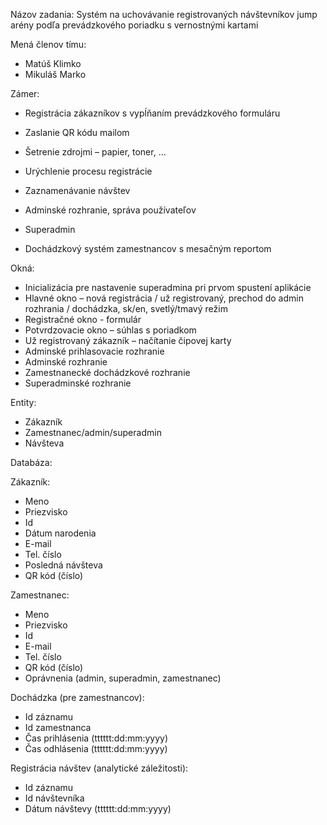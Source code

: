Názov zadania:
Systém na uchovávanie registrovaných návštevníkov jump arény podľa prevádzkového poriadku s vernostnými kartami

Mená členov tímu:

- Matúš Klimko
- Mikuláš Marko

Zámer:

- Registrácia zákazníkov s vypĺňaním prevádzkového formuláru
- Zaslanie QR kódu mailom
- Šetrenie zdrojmi – papier, toner, ...
- Urýchlenie procesu registrácie
- Zaznamenávanie návštev

- Adminské rozhranie, správa používateľov
- Superadmin
- Dochádzkový systém zamestnancov s mesačným reportom

Okná:

- Inicializácia pre nastavenie superadmina pri prvom spustení aplikácie
- Hlavné okno – nová registrácia / už registrovaný, prechod do admin rozhrania / dochádzka, sk/en, svetlý/tmavý režim
- Registračné okno - formulár
- Potvrdzovacie okno – súhlas s poriadkom
- Už registrovaný zákazník – načítanie čipovej karty
- Adminské prihlasovacie rozhranie
- Adminské rozhranie
- Zamestnanecké dochádzkové rozhranie
- Superadminské rozhranie

Entity:
- Zákazník
- Zamestnanec/admin/superadmin
- Návšteva

Databáza:

Zákazník:
- Meno
- Priezvisko
- Id
- Dátum narodenia
- E-mail
- Tel. číslo
- Posledná návšteva
- QR kód (číslo)

Zamestnanec:
- Meno
- Priezvisko
- Id
- E-mail
- Tel. číslo
- QR kód (číslo)
- Oprávnenia (admin, superadmin, zamestnanec)

Dochádzka (pre zamestnancov):
- Id záznamu
- Id zamestnanca
- Čas prihlásenia (tttttt:dd:mm:yyyy)
- Čas odhlásenia (tttttt:dd:mm:yyyy)

Registrácia návštev (analytické záležitosti):
- Id záznamu
- Id návštevníka
- Dátum návštevy (tttttt:dd:mm:yyyy)
